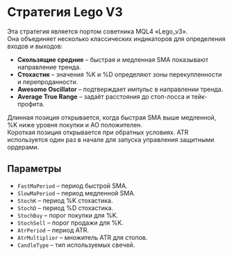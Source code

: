 # Стратегия Lego V3

Эта стратегия является портом советника MQL4 «Lego_v3».  
Она объединяет несколько классических индикаторов для определения входов и выходов:

- **Скользящие средние** – быстрая и медленная SMA показывают направление тренда.
- **Стохастик** – значения %K и %D определяют зоны перекупленности и перепроданности.
- **Awesome Oscillator** – подтверждает импульс в направлении тренда.
- **Average True Range** – задаёт расстояния до стоп-лосса и тейк-профита.

Длинная позиция открывается, когда быстрая SMA выше медленной, %K ниже уровня покупки и AO положителен.  
Короткая позиция открывается при обратных условиях. ATR используется один раз в начале для запуска управления защитными ордерами.

## Параметры

- `FastMaPeriod` – период быстрой SMA.
- `SlowMaPeriod` – период медленной SMA.
- `StochK` – период %K стохастика.
- `StochD` – период %D стохастика.
- `StochBuy` – порог покупки для %K.
- `StochSell` – порог продажи для %K.
- `AtrPeriod` – период ATR.
- `AtrMultiplier` – множитель ATR для стопов.
- `CandleType` – тип используемых свечей.
